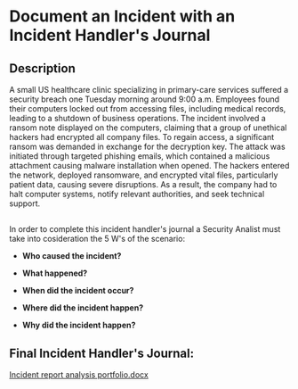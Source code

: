 <h1>Document an Incident with an Incident Handler's Journal</h2> 


<h2>Description</h2>
A small US healthcare clinic specializing in primary-care services suffered a security breach one Tuesday morning around 9:00 a.m. Employees found their computers locked out from accessing files, including medical records, leading to a shutdown of business operations. The incident involved a ransom note displayed on the computers, claiming that a group of unethical hackers had encrypted all company files. To regain access, a significant ransom was demanded in exchange for the decryption key. The attack was initiated through targeted phishing emails, which contained a malicious attachment causing malware installation when opened. The hackers entered the network, deployed ransomware, and encrypted vital files, particularly patient data, causing severe disruptions. As a result, the company had to halt computer systems, notify relevant authorities, and seek technical support.

  




<h2> </h2>





 In order to complete this incident handler's journal a Security Analist must take into cosideration the 5 W's of the scenario:

- <b>Who caused the incident?</b> 

- <b>What happened?</b> 

- <b> When did the incident occur?</b> 

- <b> Where did the incident happen?</b> 

- <b> Why did the incident happen?</b>

<h2>Final Incident Handler's Journal:</h2>



[Incident report analysis portfolio.docx](https://github.com/mmedinabet/Document-an-incident-with-an-incident-handler-s-journal/files/12434435/Incident.report.analysis.portfolio.docx)


